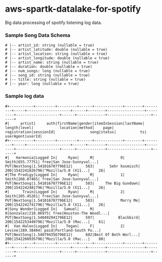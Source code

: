 # aws-spartk-datalake-for-spotify
Big data processing of spotify listening log data.



### Sample Song Data Schema
    # |-- artist_id: string (nullable = true)
    # |-- artist_latitude: double (nullable = true)
    # |-- artist_location: string (nullable = true)
    # |-- artist_longitude: double (nullable = true)
    # |-- artist_name: string (nullable = true)
    # |-- duration: double (nullable = true)
    # |-- num_songs: long (nullable = true)
    # |-- song_id: string (nullable = true)
    # |-- title: string (nullable = true)
    # |-- year: long (nullable = true)
    
    
### Sample log data 
    #+-----------+---------+---------+------+-------------+--------+---------+-----+--------------------+------+--------+-----------------+---------+--------------------+------+-------------+--------------------+------+
    #|     artist|     auth|firstName|gender|itemInSession|lastName|   length|level|            location|method|    page|     registration|sessionId|                song|status|           ts|           userAgent|userId|
    #+-----------+---------+---------+------+-------------+--------+---------+-----+--------------------+------+--------+-----------------+---------+--------------------+------+-------------+--------------------+------+
    #|   Harmonia|Logged In|     Ryan|     M|            0|   Smith|655.77751| free|San Jose-Sunnyval...|   PUT|NextSong|1.541016707796E12|      583|       Sehr kosmisch|   200|1542241826796|"Mozilla/5.0 (X11...|    26|
    #|The Prodigy|Logged In|     Ryan|     M|            1|   Smith|260.07465| free|San Jose-Sunnyval...|   PUT|NextSong|1.541016707796E12|      583|     The Big Gundown|   200|1542242481796|"Mozilla/5.0 (X11...|    26|
    #|      Train|Logged In|     Ryan|     M|            2|   Smith|205.45261| free|San Jose-Sunnyval...|   PUT|NextSong|1.541016707796E12|      583|            Marry Me|   200|1542242741796|"Mozilla/5.0 (X11...|    26|
    #|Sony Wonder|Logged In|   Samuel|     M|            0|Gonzalez|218.06975| free|Houston-The Woodl...|   PUT|NextSong|1.540492941796E12|      597|           Blackbird|   200|1542253449796|"Mozilla/5.0 (Mac...|    61|
    #|  Van Halen|Logged In|    Tegan|     F|            2|  Levine|289.38404| paid|Portland-South Po...|   PUT|NextSong|1.540794356796E12|      602|Best Of Both Worl...|   200|1542260935796|"Mozilla/5.0 (Mac...|    80|
    #+-----------+---------+---------+------+-------------+--------+---------+-----+--------------------+------+--------+-----------------+---------+--------------------+------+-------------+--------------------+------+
    
